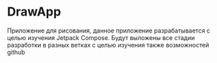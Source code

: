 # DrawApp
Приложение для рисования, данное приложение разрабатывается с целью изучения Jetpack Compose. Будут выложены все стадии разработки в разных ветках с целью изучения также возможностей github
